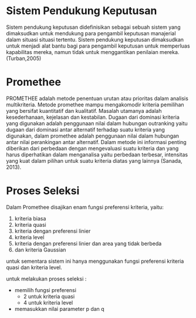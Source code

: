 # Sistem Pendukung Keputusan
Sistem pendukung keputusan didefinisikan sebagai sebuah sistem yang dimaksudkan untuk mendukung para pengambil keputusan manajerial dalam situasi situasi tertentu. Sistem pendukung keputusan dimaksudkan untuk menjadi alat bantu bagi para pengambil keputusan untuk memperluas kapabilitas mereka, namun tidak untuk menggantikan penilaian mereka.(Turban,2005)

# Promethee
PROMETHEE adalah metode penentuan urutan atau prioritas dalam analisis multikriteria. Metode promethee mampu mengakomodir kriteria pemilihan yang bersifat kuantitatif dan kualitatif. Masalah utamanya adalah kesederhanaan, kejelasan dan kestabilan. Dugaan dari dominasi kriteria yang digunakan adalah penggunaan nilai dalam hubungan outranking yaitu dugaan dari dominasi antar alternatif terhadap suatu kriteria yang digunakan, dalam promethee adalah penggunaan nilai dalam hubungan antar nilai perankingan antar alternatif. Dalam metode ini informasi penting diberikan dari perbedaan dengan mengevaluasi suatu kriteria dan yang harus diperhatikan dalam menganalisa yaitu perbedaan terbesar, intensitas yang kuat dalam pilihan untuk suatu kriteria diatas yang lainnya (Sanada, 2013).

# Proses Seleksi
Dalam Promethee disajikan enam fungsi preferensi kriteria, yaitu:
1. kriteria biasa
2. kriteria quasi
3. kriteria dengan preferensi linier
4. kriteria level
5. kriteria dengan preferensi linier dan area yang tidak berbeda
6. dan kriteria Gaussian

untuk sementara sistem ini hanya menggunakan fungsi preferensi kriteria quasi dan kriteria level.

untuk melakukan proses seleksi :
- memilih fungsi preferensi
  - 2 untuk kriteria quasi
  - 4 untuk kriteria level
- memasukkan nilai parameter p dan q


